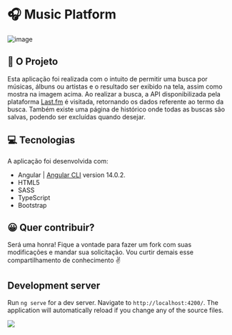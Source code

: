 # :headphones: Music Platform

![image](https://user-images.githubusercontent.com/47336657/177004207-9625a49d-1ce3-4167-9f4e-0cdefc916754.png)

## :page_with_curl: O Projeto
Esta aplicação foi realizada com o intuito de permitir uma busca por músicas, álbuns ou artistas e o resultado ser exibido na tela, assim como mostra na imagem acima.
Ao realizar a busca, a API disponibilizada pela plataforma <a href="https://www.last.fm/home" target="_blank">Last.fm</a> é visitada, retornando os dados referente ao termo da busca. Também existe uma página de histórico onde todas as buscas são salvas, podendo ser excluídas quando desejar.

## :computer: Tecnologias
A aplicação foi desenvolvida com: 
- Angular | [Angular CLI](https://github.com/angular/angular-cli) version 14.0.2.
- HTML5
- SASS
- TypeScript
- Bootstrap

## :grinning: Quer contribuir?
Será uma honra! Fique a vontade para fazer um fork com suas modificações e mandar sua solicitação. Vou curtir demais esse compartilhamento de conhecimento :v:

## Development server

Run `ng serve` for a dev server. Navigate to `http://localhost:4200/`. The application will automatically reload if you change any of the source files.


<a href="https://www.linkedin.com/in/breno-silveira/" target="_blank"> <img src="https://img.shields.io/badge/LinkedIn-0077B5?style=for-the-badge&logo=linkedin&logoColor=white"> <a>

